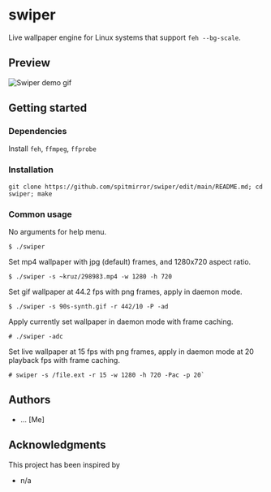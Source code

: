 # swiper
Live wallpaper engine for Linux systems that support `feh --bg-scale`.

## Preview
![Swiper demo gif](demo.gif)

## Getting started
### Dependencies
Install `feh`, `ffmpeg`, `ffprobe`
### Installation
```
git clone https://github.com/spitmirror/swiper/edit/main/README.md; cd swiper; make
```

### Common usage
No arguments for help menu.
```
$ ./swiper
```
Set mp4 wallpaper with jpg (default) frames, and 1280x720 aspect ratio.
```
$ ./swiper -s ~kruz/298983.mp4 -w 1280 -h 720
```
Set gif wallpaper at 44.2 fps with png frames, apply in daemon mode.
```
$ ./swiper -s 90s-synth.gif -r 442/10 -P -ad
```
Apply currently set wallpaper in daemon mode with frame caching.
```
# ./swiper -adc
```
Set live wallpaper at 15 fps with png frames, apply in daemon mode at 20 playback fps with frame caching.
```
# swiper -s /file.ext -r 15 -w 1280 -h 720 -Pac -p 20`
```

## Authors
* ... [Me]

## Acknowledgments
This project has been inspired by
* n/a
